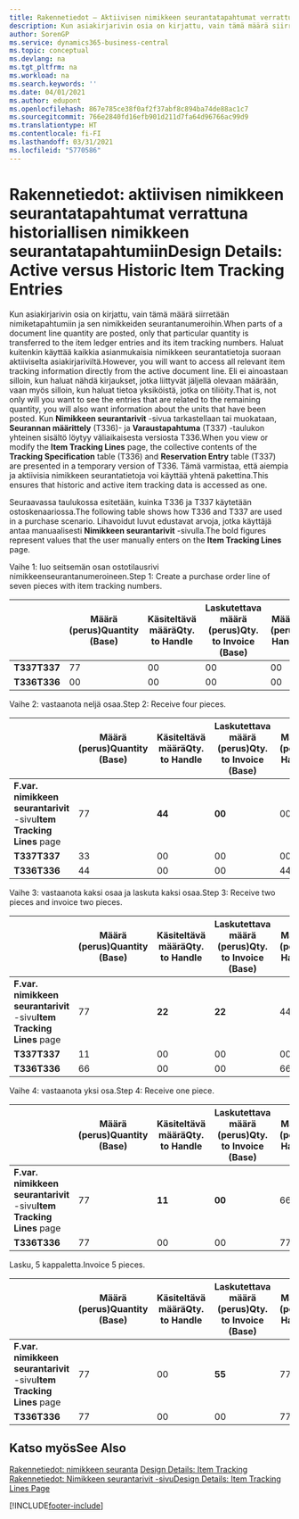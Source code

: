 ```yaml
---
title: Rakennetiedot – Aktiivisen nimikkeen seurantatapahtumat verrattuna historiallisen nimikkeen seurantatapahtumiin | Microsoft Docs
description: Kun asiakirjarivin osia on kirjattu, vain tämä määrä siirretään nimiketapahtumiin ja sen nimikkeiden seurantanumeroihin. Haluat kuitenkin käyttää kaikkia asianmukaisia nimikkeen seurantatietoja suoraan aktiiviselta asiakirjariviltä. Eli ei ainoastaan silloin, kun haluat nähdä kirjaukset, jotka liittyvät jäljellä olevaan määrään, vaan myös silloin, kun haluat tietoa yksiköistä, jotka on tiliöity. Kun **Nimikkeen seurantarivit** -sivua tarkastellaan tai muokataan, **Seurannan määrittely** (T336)- ja **Varaustapahtuma** (T337) -taulukon yhteinen sisältö löytyy väliaikaisesta versiosta T336. Tämä varmistaa, että aiempia ja aktiivisia nimikkeen seurantatietoja voi käyttää yhtenä pakettina.
author: SorenGP
ms.service: dynamics365-business-central
ms.topic: conceptual
ms.devlang: na
ms.tgt_pltfrm: na
ms.workload: na
ms.search.keywords: ''
ms.date: 04/01/2021
ms.author: edupont
ms.openlocfilehash: 867e785ce38f0af2f37abf8c894ba74de88ac1c7
ms.sourcegitcommit: 766e2840fd16efb901d211d7fa64d96766ac99d9
ms.translationtype: HT
ms.contentlocale: fi-FI
ms.lasthandoff: 03/31/2021
ms.locfileid: "5770586"
---
```

# <a name="design-details-active-versus-historic-item-tracking-entries"></a><span data-ttu-id="bd0a3-107">Rakennetiedot: aktiivisen nimikkeen seurantatapahtumat verrattuna historiallisen nimikkeen seurantatapahtumiin</span><span class="sxs-lookup"><span data-stu-id="bd0a3-107">Design Details: Active versus Historic Item Tracking Entries</span></span>
<span data-ttu-id="bd0a3-108">Kun asiakirjarivin osia on kirjattu, vain tämä määrä siirretään nimiketapahtumiin ja sen nimikkeiden seurantanumeroihin.</span><span class="sxs-lookup"><span data-stu-id="bd0a3-108">When parts of a document line quantity are posted, only that particular quantity is transferred to the item ledger entries and its item tracking numbers.</span></span> <span data-ttu-id="bd0a3-109">Haluat kuitenkin käyttää kaikkia asianmukaisia nimikkeen seurantatietoja suoraan aktiiviselta asiakirjariviltä.</span><span class="sxs-lookup"><span data-stu-id="bd0a3-109">However, you will want to access all relevant item tracking information directly from the active document line.</span></span> <span data-ttu-id="bd0a3-110">Eli ei ainoastaan silloin, kun haluat nähdä kirjaukset, jotka liittyvät jäljellä olevaan määrään, vaan myös silloin, kun haluat tietoa yksiköistä, jotka on tiliöity.</span><span class="sxs-lookup"><span data-stu-id="bd0a3-110">That is, not only will you want to see the entries that are related to the remaining quantity, you will also want information about the units that have been posted.</span></span> <span data-ttu-id="bd0a3-111">Kun **Nimikkeen seurantarivit** -sivua tarkastellaan tai muokataan, **Seurannan määrittely** (T336)- ja **Varaustapahtuma** (T337) -taulukon yhteinen sisältö löytyy väliaikaisesta versiosta T336.</span><span class="sxs-lookup"><span data-stu-id="bd0a3-111">When you view or modify the **Item Tracking Lines** page, the collective contents of the **Tracking Specification** table (T336) and **Reservation Entry** table (T337) are presented in a temporary version of T336.</span></span> <span data-ttu-id="bd0a3-112">Tämä varmistaa, että aiempia ja aktiivisia nimikkeen seurantatietoja voi käyttää yhtenä pakettina.</span><span class="sxs-lookup"><span data-stu-id="bd0a3-112">This ensures that historic and active item tracking data is accessed as one.</span></span>  

 <span data-ttu-id="bd0a3-113">Seuraavassa taulukossa esitetään, kuinka T336 ja T337 käytetään ostoskenaariossa.</span><span class="sxs-lookup"><span data-stu-id="bd0a3-113">The following table shows how T336 and T337 are used in a purchase scenario.</span></span> <span data-ttu-id="bd0a3-114">Lihavoidut luvut edustavat arvoja, jotka käyttäjä antaa manuaalisesti **Nimikkeen seurantarivit** -sivulla.</span><span class="sxs-lookup"><span data-stu-id="bd0a3-114">The bold figures represent values that the user manually enters on the **Item Tracking Lines** page.</span></span>  

 <span data-ttu-id="bd0a3-115">Vaihe 1: luo seitsemän osan ostotilausrivi nimikkeenseurantanumeroineen.</span><span class="sxs-lookup"><span data-stu-id="bd0a3-115">Step 1: Create a purchase order line of seven pieces with item tracking numbers.</span></span>  

||<span data-ttu-id="bd0a3-116">**Määrä (perus)**</span><span class="sxs-lookup"><span data-stu-id="bd0a3-116">**Quantity (Base)**</span></span>|<span data-ttu-id="bd0a3-117">**Käsiteltävä määrä**</span><span class="sxs-lookup"><span data-stu-id="bd0a3-117">**Qty. to Handle**</span></span>|<span data-ttu-id="bd0a3-118">**Laskutettava määrä (perus)**</span><span class="sxs-lookup"><span data-stu-id="bd0a3-118">**Qty. to Invoice (Base)**</span></span>|<span data-ttu-id="bd0a3-119">**Määrä käsitelty (perus)**</span><span class="sxs-lookup"><span data-stu-id="bd0a3-119">**Quantity Handled (Base)**</span></span>|<span data-ttu-id="bd0a3-120">**Määrä laskutettu (perus)**</span><span class="sxs-lookup"><span data-stu-id="bd0a3-120">**Quantity Invoiced (Base)**</span></span>|  
|-|----------------------------------------------|--------------------------------------------|------------------------------------------------------|-------------------------------------------------------|--------------------------------------------------------|  
|<span data-ttu-id="bd0a3-121">**T337**</span><span class="sxs-lookup"><span data-stu-id="bd0a3-121">**T337**</span></span>|<span data-ttu-id="bd0a3-122">7</span><span class="sxs-lookup"><span data-stu-id="bd0a3-122">7</span></span>|<span data-ttu-id="bd0a3-123">0</span><span class="sxs-lookup"><span data-stu-id="bd0a3-123">0</span></span>|<span data-ttu-id="bd0a3-124">0</span><span class="sxs-lookup"><span data-stu-id="bd0a3-124">0</span></span>|<span data-ttu-id="bd0a3-125">0</span><span class="sxs-lookup"><span data-stu-id="bd0a3-125">0</span></span>|<span data-ttu-id="bd0a3-126">0</span><span class="sxs-lookup"><span data-stu-id="bd0a3-126">0</span></span>|  
|<span data-ttu-id="bd0a3-127">**T336**</span><span class="sxs-lookup"><span data-stu-id="bd0a3-127">**T336**</span></span>|<span data-ttu-id="bd0a3-128">0</span><span class="sxs-lookup"><span data-stu-id="bd0a3-128">0</span></span>|<span data-ttu-id="bd0a3-129">0</span><span class="sxs-lookup"><span data-stu-id="bd0a3-129">0</span></span>|<span data-ttu-id="bd0a3-130">0</span><span class="sxs-lookup"><span data-stu-id="bd0a3-130">0</span></span>|<span data-ttu-id="bd0a3-131">0</span><span class="sxs-lookup"><span data-stu-id="bd0a3-131">0</span></span>|<span data-ttu-id="bd0a3-132">0</span><span class="sxs-lookup"><span data-stu-id="bd0a3-132">0</span></span>|  

 <span data-ttu-id="bd0a3-133">Vaihe 2: vastaanota neljä osaa.</span><span class="sxs-lookup"><span data-stu-id="bd0a3-133">Step 2: Receive four pieces.</span></span>  

||<span data-ttu-id="bd0a3-134">**Määrä (perus)**</span><span class="sxs-lookup"><span data-stu-id="bd0a3-134">**Quantity (Base)**</span></span>|<span data-ttu-id="bd0a3-135">**Käsiteltävä määrä**</span><span class="sxs-lookup"><span data-stu-id="bd0a3-135">**Qty. to Handle**</span></span>|<span data-ttu-id="bd0a3-136">**Laskutettava määrä (perus)**</span><span class="sxs-lookup"><span data-stu-id="bd0a3-136">**Qty. to Invoice (Base)**</span></span>|<span data-ttu-id="bd0a3-137">**Määrä käsitelty (perus)**</span><span class="sxs-lookup"><span data-stu-id="bd0a3-137">**Quantity Handled (Base)**</span></span>|<span data-ttu-id="bd0a3-138">**Määrä laskutettu (perus)**</span><span class="sxs-lookup"><span data-stu-id="bd0a3-138">**Quantity Invoiced (Base)**</span></span>|  
|-|----------------------------------------------|--------------------------------------------|------------------------------------------------------|-------------------------------------------------------|--------------------------------------------------------|  
|<span data-ttu-id="bd0a3-139">**F.var. nimikkeen seurantarivit** -sivu</span><span class="sxs-lookup"><span data-stu-id="bd0a3-139">**Item Tracking Lines** page</span></span>|<span data-ttu-id="bd0a3-140">7</span><span class="sxs-lookup"><span data-stu-id="bd0a3-140">7</span></span>|<span data-ttu-id="bd0a3-141">**4**</span><span class="sxs-lookup"><span data-stu-id="bd0a3-141">**4**</span></span>|<span data-ttu-id="bd0a3-142">**0**</span><span class="sxs-lookup"><span data-stu-id="bd0a3-142">**0**</span></span>|<span data-ttu-id="bd0a3-143">0</span><span class="sxs-lookup"><span data-stu-id="bd0a3-143">0</span></span>|<span data-ttu-id="bd0a3-144">0</span><span class="sxs-lookup"><span data-stu-id="bd0a3-144">0</span></span>|  
|<span data-ttu-id="bd0a3-145">**T337**</span><span class="sxs-lookup"><span data-stu-id="bd0a3-145">**T337**</span></span>|<span data-ttu-id="bd0a3-146">3</span><span class="sxs-lookup"><span data-stu-id="bd0a3-146">3</span></span>|<span data-ttu-id="bd0a3-147">0</span><span class="sxs-lookup"><span data-stu-id="bd0a3-147">0</span></span>|<span data-ttu-id="bd0a3-148">0</span><span class="sxs-lookup"><span data-stu-id="bd0a3-148">0</span></span>|<span data-ttu-id="bd0a3-149">0</span><span class="sxs-lookup"><span data-stu-id="bd0a3-149">0</span></span>|<span data-ttu-id="bd0a3-150">0</span><span class="sxs-lookup"><span data-stu-id="bd0a3-150">0</span></span>|  
|<span data-ttu-id="bd0a3-151">**T336**</span><span class="sxs-lookup"><span data-stu-id="bd0a3-151">**T336**</span></span>|<span data-ttu-id="bd0a3-152">4</span><span class="sxs-lookup"><span data-stu-id="bd0a3-152">4</span></span>|<span data-ttu-id="bd0a3-153">0</span><span class="sxs-lookup"><span data-stu-id="bd0a3-153">0</span></span>|<span data-ttu-id="bd0a3-154">0</span><span class="sxs-lookup"><span data-stu-id="bd0a3-154">0</span></span>|<span data-ttu-id="bd0a3-155">4</span><span class="sxs-lookup"><span data-stu-id="bd0a3-155">4</span></span>|<span data-ttu-id="bd0a3-156">0</span><span class="sxs-lookup"><span data-stu-id="bd0a3-156">0</span></span>|  

 <span data-ttu-id="bd0a3-157">Vaihe 3: vastaanota kaksi osaa ja laskuta kaksi osaa.</span><span class="sxs-lookup"><span data-stu-id="bd0a3-157">Step 3: Receive two pieces and invoice two pieces.</span></span>  

||<span data-ttu-id="bd0a3-158">**Määrä (perus)**</span><span class="sxs-lookup"><span data-stu-id="bd0a3-158">**Quantity (Base)**</span></span>|<span data-ttu-id="bd0a3-159">**Käsiteltävä määrä**</span><span class="sxs-lookup"><span data-stu-id="bd0a3-159">**Qty. to Handle**</span></span>|<span data-ttu-id="bd0a3-160">**Laskutettava määrä (perus)**</span><span class="sxs-lookup"><span data-stu-id="bd0a3-160">**Qty. to Invoice (Base)**</span></span>|<span data-ttu-id="bd0a3-161">**Määrä käsitelty (perus)**</span><span class="sxs-lookup"><span data-stu-id="bd0a3-161">**Quantity Handled (Base)**</span></span>|<span data-ttu-id="bd0a3-162">**Määrä laskutettu (perus)**</span><span class="sxs-lookup"><span data-stu-id="bd0a3-162">**Quantity Invoiced (Base)**</span></span>|  
|-|----------------------------------------------|--------------------------------------------|------------------------------------------------------|-------------------------------------------------------|--------------------------------------------------------|  
|<span data-ttu-id="bd0a3-163">**F.var. nimikkeen seurantarivit** -sivu</span><span class="sxs-lookup"><span data-stu-id="bd0a3-163">**Item Tracking Lines** page</span></span>|<span data-ttu-id="bd0a3-164">7</span><span class="sxs-lookup"><span data-stu-id="bd0a3-164">7</span></span>|<span data-ttu-id="bd0a3-165">**2**</span><span class="sxs-lookup"><span data-stu-id="bd0a3-165">**2**</span></span>|<span data-ttu-id="bd0a3-166">**2**</span><span class="sxs-lookup"><span data-stu-id="bd0a3-166">**2**</span></span>|<span data-ttu-id="bd0a3-167">4</span><span class="sxs-lookup"><span data-stu-id="bd0a3-167">4</span></span>|<span data-ttu-id="bd0a3-168">0</span><span class="sxs-lookup"><span data-stu-id="bd0a3-168">0</span></span>|  
|<span data-ttu-id="bd0a3-169">**T337**</span><span class="sxs-lookup"><span data-stu-id="bd0a3-169">**T337**</span></span>|<span data-ttu-id="bd0a3-170">1</span><span class="sxs-lookup"><span data-stu-id="bd0a3-170">1</span></span>|<span data-ttu-id="bd0a3-171">0</span><span class="sxs-lookup"><span data-stu-id="bd0a3-171">0</span></span>|<span data-ttu-id="bd0a3-172">0</span><span class="sxs-lookup"><span data-stu-id="bd0a3-172">0</span></span>|<span data-ttu-id="bd0a3-173">0</span><span class="sxs-lookup"><span data-stu-id="bd0a3-173">0</span></span>|<span data-ttu-id="bd0a3-174">0</span><span class="sxs-lookup"><span data-stu-id="bd0a3-174">0</span></span>|  
|<span data-ttu-id="bd0a3-175">**T336**</span><span class="sxs-lookup"><span data-stu-id="bd0a3-175">**T336**</span></span>|<span data-ttu-id="bd0a3-176">6</span><span class="sxs-lookup"><span data-stu-id="bd0a3-176">6</span></span>|<span data-ttu-id="bd0a3-177">0</span><span class="sxs-lookup"><span data-stu-id="bd0a3-177">0</span></span>|<span data-ttu-id="bd0a3-178">0</span><span class="sxs-lookup"><span data-stu-id="bd0a3-178">0</span></span>|<span data-ttu-id="bd0a3-179">6</span><span class="sxs-lookup"><span data-stu-id="bd0a3-179">6</span></span>|<span data-ttu-id="bd0a3-180">2</span><span class="sxs-lookup"><span data-stu-id="bd0a3-180">2</span></span>|  

 <span data-ttu-id="bd0a3-181">Vaihe 4: vastaanota yksi osa.</span><span class="sxs-lookup"><span data-stu-id="bd0a3-181">Step 4: Receive one piece.</span></span>  

||<span data-ttu-id="bd0a3-182">**Määrä (perus)**</span><span class="sxs-lookup"><span data-stu-id="bd0a3-182">**Quantity (Base)**</span></span>|<span data-ttu-id="bd0a3-183">**Käsiteltävä määrä**</span><span class="sxs-lookup"><span data-stu-id="bd0a3-183">**Qty. to Handle**</span></span>|<span data-ttu-id="bd0a3-184">**Laskutettava määrä (perus)**</span><span class="sxs-lookup"><span data-stu-id="bd0a3-184">**Qty. to Invoice (Base)**</span></span>|<span data-ttu-id="bd0a3-185">**Määrä käsitelty (perus)**</span><span class="sxs-lookup"><span data-stu-id="bd0a3-185">**Quantity Handled (Base)**</span></span>|<span data-ttu-id="bd0a3-186">**Määrä laskutettu (perus)**</span><span class="sxs-lookup"><span data-stu-id="bd0a3-186">**Quantity Invoiced (Base)**</span></span>|  
|-|----------------------------------------------|--------------------------------------------|------------------------------------------------------|-------------------------------------------------------|--------------------------------------------------------|  
|<span data-ttu-id="bd0a3-187">**F.var. nimikkeen seurantarivit** -sivu</span><span class="sxs-lookup"><span data-stu-id="bd0a3-187">**Item Tracking Lines** page</span></span>|<span data-ttu-id="bd0a3-188">7</span><span class="sxs-lookup"><span data-stu-id="bd0a3-188">7</span></span>|<span data-ttu-id="bd0a3-189">**1**</span><span class="sxs-lookup"><span data-stu-id="bd0a3-189">**1**</span></span>|<span data-ttu-id="bd0a3-190">**0**</span><span class="sxs-lookup"><span data-stu-id="bd0a3-190">**0**</span></span>|<span data-ttu-id="bd0a3-191">6</span><span class="sxs-lookup"><span data-stu-id="bd0a3-191">6</span></span>|<span data-ttu-id="bd0a3-192">2</span><span class="sxs-lookup"><span data-stu-id="bd0a3-192">2</span></span>|  
|<span data-ttu-id="bd0a3-193">**T336**</span><span class="sxs-lookup"><span data-stu-id="bd0a3-193">**T336**</span></span>|<span data-ttu-id="bd0a3-194">7</span><span class="sxs-lookup"><span data-stu-id="bd0a3-194">7</span></span>|<span data-ttu-id="bd0a3-195">0</span><span class="sxs-lookup"><span data-stu-id="bd0a3-195">0</span></span>|<span data-ttu-id="bd0a3-196">0</span><span class="sxs-lookup"><span data-stu-id="bd0a3-196">0</span></span>|<span data-ttu-id="bd0a3-197">7</span><span class="sxs-lookup"><span data-stu-id="bd0a3-197">7</span></span>|<span data-ttu-id="bd0a3-198">2</span><span class="sxs-lookup"><span data-stu-id="bd0a3-198">2</span></span>|  

 <span data-ttu-id="bd0a3-199">Lasku, 5 kappaletta.</span><span class="sxs-lookup"><span data-stu-id="bd0a3-199">Invoice 5 pieces.</span></span>  

||<span data-ttu-id="bd0a3-200">**Määrä (perus)**</span><span class="sxs-lookup"><span data-stu-id="bd0a3-200">**Quantity (Base)**</span></span>|<span data-ttu-id="bd0a3-201">**Käsiteltävä määrä**</span><span class="sxs-lookup"><span data-stu-id="bd0a3-201">**Qty. to Handle**</span></span>|<span data-ttu-id="bd0a3-202">**Laskutettava määrä (perus)**</span><span class="sxs-lookup"><span data-stu-id="bd0a3-202">**Qty. to Invoice (Base)**</span></span>|<span data-ttu-id="bd0a3-203">**Määrä käsitelty (perus)**</span><span class="sxs-lookup"><span data-stu-id="bd0a3-203">**Quantity Handled (Base)**</span></span>|<span data-ttu-id="bd0a3-204">**Määrä laskutettu (perus)**</span><span class="sxs-lookup"><span data-stu-id="bd0a3-204">**Quantity Invoiced (Base)**</span></span>|  
|-|----------------------------------------------|--------------------------------------------|------------------------------------------------------|-------------------------------------------------------|--------------------------------------------------------|  
|<span data-ttu-id="bd0a3-205">**F.var. nimikkeen seurantarivit** -sivu</span><span class="sxs-lookup"><span data-stu-id="bd0a3-205">**Item Tracking Lines** page</span></span>|<span data-ttu-id="bd0a3-206">7</span><span class="sxs-lookup"><span data-stu-id="bd0a3-206">7</span></span>|<span data-ttu-id="bd0a3-207">0</span><span class="sxs-lookup"><span data-stu-id="bd0a3-207">0</span></span>|<span data-ttu-id="bd0a3-208">**5**</span><span class="sxs-lookup"><span data-stu-id="bd0a3-208">**5**</span></span>|<span data-ttu-id="bd0a3-209">7</span><span class="sxs-lookup"><span data-stu-id="bd0a3-209">7</span></span>|<span data-ttu-id="bd0a3-210">2</span><span class="sxs-lookup"><span data-stu-id="bd0a3-210">2</span></span>|  
|<span data-ttu-id="bd0a3-211">**T336**</span><span class="sxs-lookup"><span data-stu-id="bd0a3-211">**T336**</span></span>|<span data-ttu-id="bd0a3-212">7</span><span class="sxs-lookup"><span data-stu-id="bd0a3-212">7</span></span>|<span data-ttu-id="bd0a3-213">0</span><span class="sxs-lookup"><span data-stu-id="bd0a3-213">0</span></span>|<span data-ttu-id="bd0a3-214">0</span><span class="sxs-lookup"><span data-stu-id="bd0a3-214">0</span></span>|<span data-ttu-id="bd0a3-215">7</span><span class="sxs-lookup"><span data-stu-id="bd0a3-215">7</span></span>|<span data-ttu-id="bd0a3-216">7</span><span class="sxs-lookup"><span data-stu-id="bd0a3-216">7</span></span>|  

## <a name="see-also"></a><span data-ttu-id="bd0a3-217">Katso myös</span><span class="sxs-lookup"><span data-stu-id="bd0a3-217">See Also</span></span>  
 <span data-ttu-id="bd0a3-218">[Rakennetiedot: nimikkeen seuranta](design-details-item-tracking.md) </span><span class="sxs-lookup"><span data-stu-id="bd0a3-218">[Design Details: Item Tracking](design-details-item-tracking.md) </span></span>  
 [<span data-ttu-id="bd0a3-219">Rakennetiedot: Nimikkeen seurantarivit -sivu</span><span class="sxs-lookup"><span data-stu-id="bd0a3-219">Design Details: Item Tracking Lines Page</span></span>](design-details-item-tracking-lines-window.md)


[!INCLUDE[footer-include](includes/footer-banner.md)]